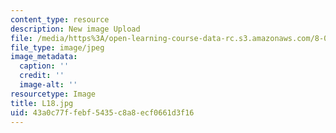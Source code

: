```yaml
---
content_type: resource
description: New image Upload
file: /media/https%3A/open-learning-course-data-rc.s3.amazonaws.com/8-03sc-physics-iii-vibrations-and-waves-fall-2016/43a0c77ffebf5435c8a8ecf0661d3f16_L18.jpg
file_type: image/jpeg
image_metadata:
  caption: ''
  credit: ''
  image-alt: ''
resourcetype: Image
title: L18.jpg
uid: 43a0c77f-febf-5435-c8a8-ecf0661d3f16
---
```

